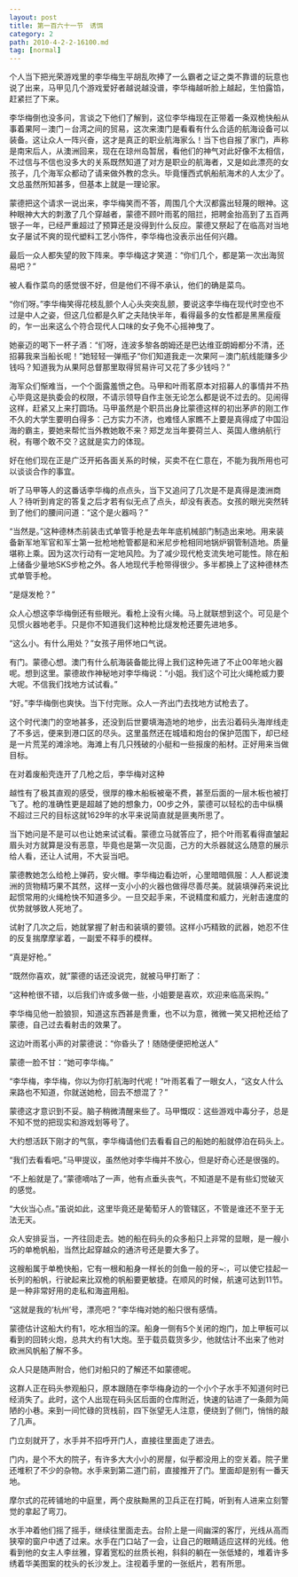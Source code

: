 ```yaml
---
layout: post
title: 第一百六十一节　诱饵
category: 2
path: 2010-4-2-2-16100.md
tag: [normal]
---
```


个人当下把光荣游戏里的李华梅生平胡乱吹捧了一么霸者之证之类不靠谱的玩意也说了出来，马甲见几个游戏爱好者越说越没谱，李华梅越听脸上越起，生怕露馅，赶紧拦了下来。

李华梅倒也没多问，言谈之下他们了解到，这位李华梅现在正带着一条双桅快船从事着果阿－澳门－台湾之间的贸易，这次来澳门是看看有什么合适的航海设备可以装备。这让众人一阵兴奋，这才是真正的职业航海家么！当下也自报了家门，声称是南宋后人，从澳洲回来，现在在琼州岛暂居，看他们的神气对此好像不太相信，不过信与不信也没多大的关系既然知道了对方是职业的航海者，又是如此漂亮的女孩子，几个海军众都动了请来做外教的念头。毕竟懂西式帆船航海术的人太少了。文总虽然所知甚多，但基本上就是一理论家。

蒙德把这个请求一说出来，李华梅笑而不答，周围几个大汉都露出轻蔑的眼神。这种眼神大大的刺激了几个穿越者，蒙德不顾叶雨茗的阻拦，把聘金抬高到了五百两银子一年，已经严重超过了预算还是没得到什么反应。蒙德又祭起了在临高对当地女子屡试不爽的现代塑料工艺小饰件，李华梅也没表示出任何兴趣。

最后一众人都失望的败下阵来。李华梅这才笑道：“你们几个，都是第一次出海贸易吧？”

被人看作菜鸟的感觉很不好，但是他们不得不承认，他们的确是菜鸟。

“你们呀。”李华梅笑得花枝乱颤个人心头突突乱颤，要说这李华梅在现代时空也不过是中人之姿，但这几位都是久旷之夫陆快半年，看得最多的女性都是黑黑瘦瘦的，乍一出来这么个符合现代人口味的女子免不心摇神曳了。

她豪迈的喝下一杯子酒：“们呀，连波多黎各朗姆还是巴达维亚朗姆都分不清，还招募我来当船长呢！”她轻轻一弹瓶子“你们知道我走一次果阿－澳门航线能赚多少钱吗？知道我为从果阿总督那里取得贸易许可又花了多少钱吗？”

海军众们惭难当，一个个面露羞愤之色。马甲和叶雨茗原本对招募人的事情并不热心毕竟这是执委会的权限，不请示领导自作主张无论怎么都是说不过去的。见闹得这样，赶紧又上来打圆场。马甲虽然是个职员出身比蒙德这样的初出茅庐的刚工作不久的大学生要明白得多：己方实力不济，也难怪人家瞧不上要是真得成了中国沿海的霸主，要她来帮忙当外教她敢不来？郑芝龙当年要荷兰人、英国人缴纳航行税，有哪个敢不交？这就是实力的体现。

好在他们现在正是广泛开拓各面关系的时候，买卖不在仁意在，不能为我所用也可以谈谈合作的事宜。

听了马甲等人的这番话李华梅的点点头，当下又追问了几次是不是真得是澳洲商人？待听到肯定的答复之后才若有似无点了点头，却没有表态。女孩的眼光突然转到了他们的腰间问道：“这个是火器吗？”

“当然是。”这种德林杰前装击式单管手枪是去年年底机械部门制造出来地。用来装备新军地军官和军士第一批枪地枪管都是和米尼步枪相同地锅炉钢管制造地。质量堪称上乘。因为这次行动有一定地风险。为了减少现代枪支流失地可能性。除在船上储备少量地SKS步枪之外。各人地现代手枪带得很少。多半都换上了这种德林杰式单管手枪。

“是燧发枪？”

众人心想这李华梅倒还有些眼光。看枪上没有火绳。马上就联想到这个。可见是个见惯火器地老手。只是你不知道我们这种枪比燧发枪还要先进地多。

“这么小。有什么用处？”女孩子用怀地口气说。

有门。蒙德心想。澳门有什么航海装备能比得上我们这种先进了不止00年地火器呢。想到这里。蒙德故作神秘地对李华梅说：“小姐。我们这个可比火绳枪威力要大呢。不信我们找地方试试看。”

“好。”李华梅倒也爽快。当下付完账。众人一齐出门去找地方试枪去了。

这个时代澳门的空地甚多，还没到后世要填海造地的地步，出去沿着码头海岸线走了不多远，便来到港口区的尽头。这里虽然还在城墙和炮台的保护范围下，却已经是一片荒芜的滩涂地。海滩上有几只残破的小艇和一些报废的船材。正好用来当做目标。

在对着废船壳连开了几枪之后，李华梅对这种

越性有了极其直观的感受，很厚的橡木船板被毫不费，甚至后面的一层木板也被打飞了。枪的准确性更是超越了她的想象力，00步之外，蒙德可以轻松的击中纵横不超过三尺的目标这就1629年的水平来说简直就是匪夷所思了。

当下她问是不是可以也让她来试试看。蒙德立马就答应了，把个叶雨茗看得直皱起眉头对方就算是没有恶意，毕竟也是第一次见面，己方的大杀器就这么随意的展示给人看，还让人试用，不大妥当吧。

蒙德教她怎么给枪上弹药，安火帽。李华梅边看边听，心里暗暗佩服：人人都说澳洲的货物精巧果不其然，这样一支小小的火器也做得尽善尽美。就装填弹药来说比起惯常用的火绳枪快不知道多少。一旦交起手来，不说精度和威力，光射击速度的优势就够致人死地了。

试射了几次之后，她就掌握了射击和装填的要领。这样小巧精致的武器，她忍不住的反复揣摩摩挲着，一副爱不释手的模样。

“真是好枪。”

“既然你喜欢，就”蒙德的话还没说完，就被马甲打断了：

“这种枪很不错，以后我们许或多做一些，小姐要是喜欢，欢迎来临高采购。”

李华梅见他一脸狼狈，知道这东西甚是贵重，也不以为意，微微一笑又把枪还给了蒙德，自己过去看射击的效果了。

这边叶雨茗小声的对蒙德说：“你昏头了！随随便便把枪送人”

蒙德一脸不甘：“她可李华梅。”

“李华梅，李华梅，你以为你打航海时代呢！”叶雨茗看了一眼女人，“这女人什么来路也不知道，你就送她枪，回去不想混了？”

蒙德这才意识到不妥。脑子稍微清醒来些了。马甲慨叹：这些游戏中毒分子，总是不知不觉的把现实和游戏划等号了。

大约想活跃下刚才的气氛，李华梅请他们去看看自己的船她的船就停泊在码头上。

“我们去看看吧。”马甲提议，虽然他对李华梅并不放心，但是好奇心还是很强的。

“不上船就是了。”蒙德嘀咕了一声，他有点垂头丧气，不知道是不是有些幻觉破灭的感觉。

“大伙当心点。”虽说如此，这里毕竟还是葡萄牙人的管辖区，不管是谁还不至于无法无天。

众人安排妥当，一齐往回走去。她的船在码头的众多船只上非常的显眼，是一艘小巧的单桅帆船，当然比起穿越众的通济号还是要大多了。

这艘船属于单桅快船，它有一根和船身一样长的剑鱼一般的牙~:，可以使它挂起一长列的船帆，行驶起来比双桅的帆船要更敏捷。在顺风的时候，航速可达到11节。是一种非常好用的走私和海盗用船。

“这就是我的‘杭州’号，漂亮吧？”李华梅对她的船只很有感情。

蒙德估计这船大约有1，吃水相当的深。船身一侧有5个关闭的炮门，加上甲板可以看到的回转火炮，总共大约有1大炮。至于载员载货多少，他就估计不出来了他对欧洲风帆船了解不多。

众人只是随声附合，他们对船只的了解还不如蒙德呢。

这群人正在码头参观船只，原本跟随在李华梅身边的一个小个子水手不知道何时已经消失了。此时，这个人出现在码头区后面的仓库附近，快速的钻进了一条颇为简陋的小巷。来到一间忙碌的货栈前，四下张望无人注意，便绕到了侧门，悄悄的敲了几声。

门立刻就开了，水手并不招呼开门人，直接往里面走了进去。

门内，是个不大的院子，有许多大大小小的房屋，似乎都没用上的空关着。院子里还堆积了不少的杂物。水手来到第二道门前，直接推开了门。里面却是别有一番天地。

摩尔式的花砖铺地的中庭里，两个皮肤黝黑的卫兵正在打盹，听到有人进来立刻警觉的拿起了弯刀。

水手冲着他们摇了摇手，继续往里面走去。台阶上是一间幽深的客厅，光线从高而狭窄的窗户中透了过来。水手在门口站了一会，让自己的眼睛适应这样的光线。他看到他的女主人李丝雅，穿着宽松的丝质长袍，斜斜的躺在一张低矮的，堆着许多绣着华美图案的枕头的长沙发上。注视着手里的一张纸片，若有所思。